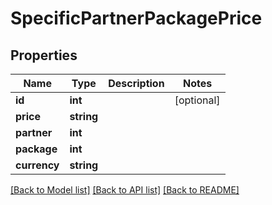 # SpecificPartnerPackagePrice

## Properties
Name | Type | Description | Notes
------------ | ------------- | ------------- | -------------
**id** | **int** |  | [optional] 
**price** | **string** |  | 
**partner** | **int** |  | 
**package** | **int** |  | 
**currency** | **string** |  | 

[[Back to Model list]](../README.md#documentation-for-models) [[Back to API list]](../README.md#documentation-for-api-endpoints) [[Back to README]](../README.md)


